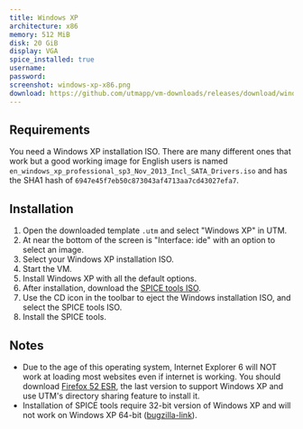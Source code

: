 ```yaml
---
title: Windows XP
architecture: x86
memory: 512 MiB
disk: 20 GiB
display: VGA
spice_installed: true
username:
password:
screenshot: windows-xp-x86.png
download: https://github.com/utmapp/vm-downloads/releases/download/windows-template/windows-xp-x64-utm.zip
---
```


## Requirements
You need a Windows XP installation ISO. There are many different ones that work but a good working image for English users is named `en_windows_xp_professional_sp3_Nov_2013_Incl_SATA_Drivers.iso` and has the SHA1 hash of `6947e45f7eb50c873043af4713aa7cd43027efa7`.

## Installation
1. Open the downloaded template `.utm` and select "Windows XP" in UTM.
2. At near the bottom of the screen is "Interface: ide" with an option to select an image.
3. Select your Windows XP installation ISO.
4. Start the VM.
5. Install Windows XP with all the default options.
6. After installation, download the [SPICE tools ISO][1].
7. Use the CD icon in the toolbar to eject the Windows installation ISO, and select the SPICE tools ISO.
8. Install the SPICE tools.

## Notes
* Due to the age of this operating system, Internet Explorer 6 will NOT work at loading most websites even if internet is working. You should download [Firefox 52 ESR][2], the last version to support Windows XP and use UTM's directory sharing feature to install it.
* Installation of SPICE tools require 32-bit version of Windows XP and will not work on Windows XP 64-bit ([bugzilla-link][3]).


[1]: https://docs.getutm.app/guest-support/windows/#download
[2]: https://ftp.mozilla.org/pub/firefox/releases/52.9.0esr/win32/en-US/Firefox%20Setup%2052.9.0esr.exe
[3]: https://bugs.freedesktop.org/show_bug.cgi?id=67228

